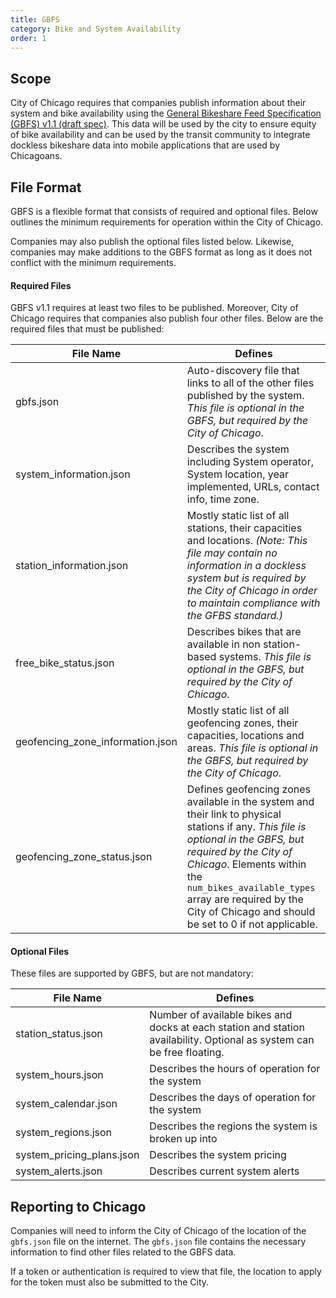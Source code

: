 ```yaml
---
title: GBFS
category: Bike and System Availability
order: 1
---
```


## Scope

City of Chicago requires that companies publish information about their system and bike availability using the [General Bikeshare Feed Specification (GBFS) v1.1 (draft spec)](https://github.com/dsgermain/gbfs/tree/f76251ad4c754b62defc42562887724f287b73ea). This data will be used by the city to ensure equity of bike availability and can be used by the transit community to integrate dockless bikeshare data into mobile applications that are used by Chicagoans.

## File Format

GBFS is a flexible format that consists of required and optional files. Below outlines the minimum requirements for operation within the City of Chicago.

Companies may also publish the optional files listed below. Likewise, companies may make additions to the GBFS format as long as it does not conflict with the minimum requirements.

#### Required Files

GBFS v1.1 requires at least two files to be published. Moreover, City of Chicago requires that companies also publish four other files. Below are the required files that must be published:

File Name                           | Defines
------------------------------------| ----------
gbfs.json                           | Auto-discovery file that links to all of the other files published by the system. *This file is optional in the GBFS, but required by the City of Chicago*.
system_information.json             | Describes the system including System operator, System location, year implemented, URLs, contact info, time zone.
station_information.json            | Mostly static list of all stations, their capacities and locations. *(Note: This file may contain no information in a dockless system but is required by the City of Chicago in order to maintain compliance with the GFBS standard.)*
free_bike_status.json               | Describes bikes that are available in non station-based systems. *This file is optional in the GBFS, but required by the City of Chicago*.
geofencing_zone_information.json    | Mostly static list of all geofencing zones, their capacities, locations and areas. *This file is optional in the GBFS, but required by the City of Chicago*.
geofencing_zone_status.json         | Defines geofencing zones available in the system and their link to physical stations if any. *This file is optional in the GBFS, but required by the City of Chicago*. Elements within the `num_bikes_available_types` array are required by the City of Chicago and should be set to 0 if not applicable.



#### Optional Files

These files are supported by GBFS, but are not mandatory:

File Name                           | Defines
------------------------------------|-----------
station_status.json                 | Number of available bikes and docks at each station and station availability. Optional as system can be free floating.
system_hours.json                   | Describes the hours of operation for the system
system_calendar.json                | Describes the days of operation for the system
system_regions.json                 | Describes the regions the system is broken up into
system_pricing_plans.json           | Describes the system pricing
system_alerts.json                  | Describes current system alerts


## Reporting to Chicago

Companies will need to inform the City of Chicago of the location of the `gbfs.json` file on the internet. The `gbfs.json` file contains the necessary information to find other files related to the GBFS data.

If a token or authentication is required to view that file, the location to apply for the token must also be submitted to the City.
